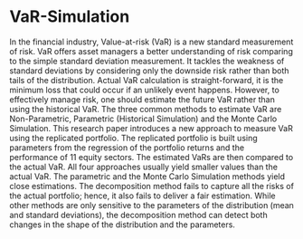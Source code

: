# VaR-Simulation

In the financial industry, Value-at-risk (VaR) is a new standard measurement of risk. VaR offers asset managers a better understanding of risk comparing to the simple standard deviation measurement. It tackles the weakness of standard deviations by considering only the downside risk rather than both tails of the distribution. Actual VaR calculation is straight-forward, it is the minimum loss that could occur if an unlikely event happens. However, to effectively manage risk, one should estimate the future VaR rather than using the historical VaR. The three common methods to estimate VaR are Non-Parametric, Parametric (Historical Simulation) and the Monte Carlo Simulation. This research paper introduces a new approach to measure VaR using the replicated portfolio. The replicated portfolio is built using parameters from the regression of the portfolio returns and the performance of 11 equity sectors. The estimated VaRs are then compared to the actual VaR. All four approaches usually yield smaller values than the actual VaR. The parametric and the Monte Carlo Simulation methods yield close estimations. The decomposition method fails to capture all the risks of the actual portfolio; hence, it also fails to deliver a fair estimation. While other methods are only sensitive to the parameters of the distribution (mean and standard deviations), the decomposition method can detect both changes in the shape of the distribution and the parameters.
